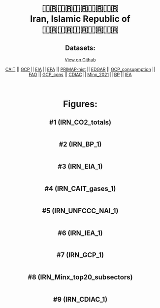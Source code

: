 
<center>
<h1 align="center">
🇮🇷🇮🇷🇮🇷🇮🇷🇮🇷
<br>
Iran, Islamic Republic of
<br>
🇮🇷🇮🇷🇮🇷🇮🇷🇮🇷
</h1>
<h2>Datasets:</h2>
<p><a href="https://github.com/dquintani/Greenhouse-Data/tree/master/country_data/IRN_Iran, Islamic Republic of/data">View on Github</a>
<br></p><p><a href="data/IRN_CAIT.csv">CAIT</a> || <a href="data/IRN_GCP.csv">GCP</a> || <a href="data/IRN_EIA.csv">EIA</a> || <a href="data/IRN_EPA.csv">EPA</a> || <a href="data/IRN_PRIMAP-hist.csv">PRIMAP-hist</a> || <a href="data/IRN_EDGAR.csv">EDGAR</a> || <a href="data/IRN_GCP_consupmption.csv">GCP_consupmption</a> || <a href="data/IRN_FAO.csv">FAO</a> || <a href="data/IRN_GCP_cons.csv">GCP_cons</a> || <a href="data/IRN_CDIAC.csv">CDIAC</a> || <a href="data/IRN_Minx_2021.csv">Minx_2021</a> || <a href="data/IRN_BP.csv">BP</a> || <a href="data/IRN_IEA.csv">IEA</a></p><p><br></p>
<h1>Figures:</h1><h2>#1 (IRN_CO2_totals)</h2>
<p><img alt="" src="figures/IRN_CO2_totals.png" /></p><h2>#2 (IRN_BP_1)</h2>
<p><img alt="" src="figures/IRN_BP_1.png" /></p><h2>#3 (IRN_EIA_1)</h2>
<p><img alt="" src="figures/IRN_EIA_1.png" /></p><h2>#4 (IRN_CAIT_gases_1)</h2>
<p><img alt="" src="figures/IRN_CAIT_gases_1.png" /></p><h2>#5 (IRN_UNFCCC_NAI_1)</h2>
<p><img alt="" src="figures/IRN_UNFCCC_NAI_1.png" /></p><h2>#6 (IRN_IEA_1)</h2>
<p><img alt="" src="figures/IRN_IEA_1.png" /></p><h2>#7 (IRN_GCP_1)</h2>
<p><img alt="" src="figures/IRN_GCP_1.png" /></p><h2>#8 (IRN_Minx_top20_subsectors)</h2>
<p><img alt="" src="figures/IRN_Minx_top20_subsectors.png" /></p><h2>#9 (IRN_CDIAC_1)</h2>
<p><img alt="" src="figures/IRN_CDIAC_1.png" /></p>